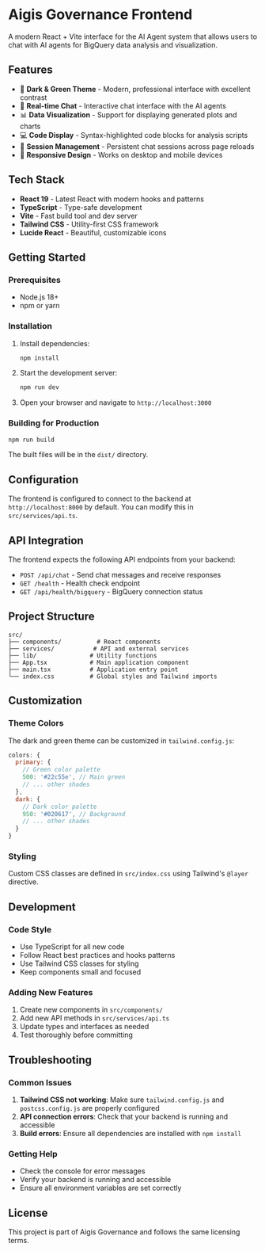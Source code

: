# Aigis Governance Frontend

A modern React + Vite interface for the AI Agent system that allows users to chat with AI agents for BigQuery data analysis and visualization.

## Features

- 🎨 **Dark & Green Theme** - Modern, professional interface with excellent contrast
- 💬 **Real-time Chat** - Interactive chat interface with the AI agents
- 📊 **Data Visualization** - Support for displaying generated plots and charts
- 💻 **Code Display** - Syntax-highlighted code blocks for analysis scripts
- 🔄 **Session Management** - Persistent chat sessions across page reloads
- 📱 **Responsive Design** - Works on desktop and mobile devices

## Tech Stack

- **React 19** - Latest React with modern hooks and patterns
- **TypeScript** - Type-safe development
- **Vite** - Fast build tool and dev server
- **Tailwind CSS** - Utility-first CSS framework
- **Lucide React** - Beautiful, customizable icons

## Getting Started

### Prerequisites

- Node.js 18+ 
- npm or yarn

### Installation

1. Install dependencies:
   ```bash
   npm install
   ```

2. Start the development server:
   ```bash
   npm run dev
   ```

3. Open your browser and navigate to `http://localhost:3000`

### Building for Production

```bash
npm run build
```

The built files will be in the `dist/` directory.

## Configuration

The frontend is configured to connect to the backend at `http://localhost:8000` by default. You can modify this in `src/services/api.ts`.

## API Integration

The frontend expects the following API endpoints from your backend:

- `POST /api/chat` - Send chat messages and receive responses
- `GET /health` - Health check endpoint
- `GET /api/health/bigquery` - BigQuery connection status

## Project Structure

```
src/
├── components/          # React components
├── services/           # API and external services
├── lib/               # Utility functions
├── App.tsx            # Main application component
├── main.tsx           # Application entry point
└── index.css          # Global styles and Tailwind imports
```

## Customization

### Theme Colors

The dark and green theme can be customized in `tailwind.config.js`:

```javascript
colors: {
  primary: {
    // Green color palette
    500: '#22c55e', // Main green
    // ... other shades
  },
  dark: {
    // Dark color palette
    950: '#020617', // Background
    // ... other shades
  }
}
```

### Styling

Custom CSS classes are defined in `src/index.css` using Tailwind's `@layer` directive.

## Development

### Code Style

- Use TypeScript for all new code
- Follow React best practices and hooks patterns
- Use Tailwind CSS classes for styling
- Keep components small and focused

### Adding New Features

1. Create new components in `src/components/`
2. Add new API methods in `src/services/api.ts`
3. Update types and interfaces as needed
4. Test thoroughly before committing

## Troubleshooting

### Common Issues

1. **Tailwind CSS not working**: Make sure `tailwind.config.js` and `postcss.config.js` are properly configured
2. **API connection errors**: Check that your backend is running and accessible
3. **Build errors**: Ensure all dependencies are installed with `npm install`

### Getting Help

- Check the console for error messages
- Verify your backend is running and accessible
- Ensure all environment variables are set correctly

## License

This project is part of Aigis Governance and follows the same licensing terms.
